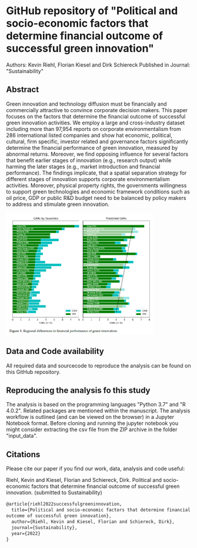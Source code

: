 # GitHub repository of "Political and socio-economic factors that determine financial outcome of successful green innovation"
Authors: Kevin Riehl, Florian Kiesel and Dirk Schiereck
Published in Journal: "Sustainability"

## Abstract
Green innovation and technology diffusion must be financially and commercially attractive
to convince corporate decision makers. This paper focuses on the factors that determine the financial
outcome of successful green innovation activities. We employ a large and cross-industry dataset
including more than 97,954 reports on corporate environmentalism from 286 international listed
companies and show hat economic, political, cultural, firm specific, investor related and governance
factors significantly determine the financial performance of green innovation, measured by abnormal
returns. Moreover, we find opposing influence for several factors that benefit earlier stages of
innovation (e.g., research output) while harming the later stages (e.g., market introduction and
financial performance). The findings implicate, that a spatial separation strategy for different stages
of innovation supports corporate environmentalism activities. Moreover, physical property rights,
the governments willingness to support green technologies and economic framework conditions
such as oil price, GDP or public R&D budget need to be balanced by policy makers to address and
stimulate green innovation.

<img src="https://github.com/DerKevinRiehl/greentechpaper_sustainability/blob/main/github_imgs/titleimage.PNG" width="400">

## Data and Code availability
All required data and sourcecode to reproduce the analysis can be found on this GitHub repository.

## Reproducing the analysis fo this study
The analysis is based on the programming languages "Python 3.7" and "R 4.0.2". Related packages are mentioned within the manuscript.
The analysis workflow is outlined (and can be viewed on the browser) in a Jupyter Notebook format.
Before cloning and running the jupyter notebook you might consider extracting the csv file from the ZIP archive in the folder "input_data".

## Citations
Please cite our paper if you find our work, data, analysis and code useful:

Riehl, Kevin and Kiesel, Florian and Schiereck, Dirk. Political and socio-economic factors that determine financial outcome of successful green innovation. (submitted to Sustainability)

```
@article{riehl2022successfulgreeninnovation,
  title={Political and socio-economic factors that determine financial outcome of successful green innovation},
  author={Riehl, Kevin and Kiesel, Florian and Schiereck, Dirk},
  journal={Sustainability},
  year={2022}
}
```
